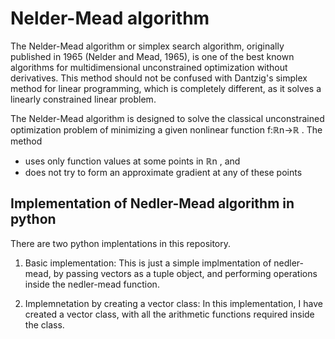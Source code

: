 # Nelder-Mead algorithm

The Nelder-Mead algorithm or simplex search algorithm, originally published in 1965 (Nelder and Mead, 1965), is one of the best known algorithms for multidimensional unconstrained optimization without derivatives. This method should not be confused with Dantzig's simplex method for linear programming, which is completely different, as it solves a linearly constrained linear problem.

The Nelder-Mead algorithm is designed to solve the classical unconstrained optimization problem of minimizing a given nonlinear function f:ℝn→ℝ . The method
* uses only function values at some points in ℝn , and
* does not try to form an approximate gradient at any of these points

## Implementation of Nedler-Mead algorithm in python

There are two python implentations in this repository.

1) Basic implementation:
    This is just a simple implmentation of nedler-mead, by passing vectors as a tuple object, and performing operations inside the nedler-mead function.
    
2) Implemnetation by creating a vector class:
    In this implementation, I have created a vector class, with all the arithmetic functions required inside the class.

